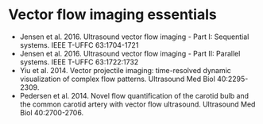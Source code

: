 # Vector flow imaging essentials

* Jensen et al. 2016. Ultrasound vector flow imaging - Part I: Sequential systems. IEEE T-UFFC 63:1704-1721
* Jensen et al. 2016. Ultrasound vector flow imaging - Part II: Parallel systems. IEEE T-UFFC 63:1722:1732
* Yiu et al. 2014. Vector projectile imaging: time-resolved dynamic visualization of complex flow patterns. Ultrasound Med Biol 40:2295-2309.
* Pedersen et al. 2014. Novel flow quantification of the carotid bulb and the common carotid artery with vector flow ultrasound. Ultrasound Med Biol 40:2700-2706.
